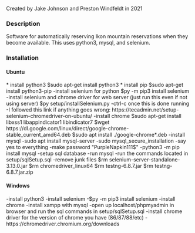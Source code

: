 Created by Jake Johnson and Preston Windfeldt in 2021

<h3>Description</h3>

Software for automatically reserving Ikon mountain reservations when they become available. This uses python3, mysql, and selenium.

<h3>Installation</h3>

<h4>Ubuntu</h4>
* install python3
	$sudo apt-get install python3
* install pip
	$sudo apt-get install python3-pip
-install selenium for python
	$py -m pip3 install selenium
-install selenium and chrome driver for web server (just run this even if not using server)
	$py setup/installSelenium.py
	-ctrl-c once this is done running
	-I followed this link if anything goes wrong: https://tecadmin.net/setup-selenium-chromedriver-on-ubuntu/
-install chrome
	$sudo apt-get install libxss1 libappindicator1 libindicator7
	$wget https://dl.google.com/linux/direct/google-chrome-stable_current_amd64.deb
	$sudo apt install ./google-chrome*.deb
-install mysql
	-sudo apt install mysql-server
	-sudo mysql_secure_installation
		-say yes to everything
		-make password "PurpleNapkin111$"
	-python3 -m pip install mysql
-setup sql database
	-run mysql
	-run the commands located in setup/sqlSetup.sql
-remove junk files
	$rm selenium-server-standalone-3.13.0.jar
	$rm chromedriver_linux64
	$rm testng-6.8.7.jar
	$rm testng-6.8.7.jar.zip

<h4>Windows</h4>
-install python3
-install selenium
	-$py -m pip3 install selenium
-install chrome
-install xampp with mysql
-open up localhost/phpmyadmin in browser and run the sql commands in setup/sqlSetup.sql
-install chrome driver for the version of chrome you have (86/87/88/etc)
	-https://chromedriver.chromium.org/downloads



















